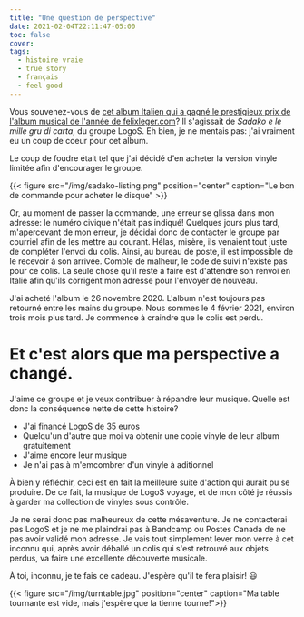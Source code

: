 ```yaml
---
title: "Une question de perspective"
date: 2021-02-04T22:11:47-05:00
toc: false
cover:
tags:
  - histoire vraie
  - true story
  - français
  - feel good
---
```


Vous souvenez-vous de [cet album Italien qui a gagné le prestigieux prix de l'album musical de l'année de
felixleger.com](https://felixleger.com/posts/2020/10/my-musical-album-of-the-year-2020-and-more/)? Il
s'agissait de *Sadako e le mille gru di carta*, du groupe LogoS. Eh bien, je ne mentais pas: j'ai vraiment eu
un coup de coeur pour cet album.

Le coup de foudre était tel que j'ai décidé d'en acheter la version vinyle limitée afin d'encourager le
groupe.

{{< figure src="/img/sadako-listing.png" position="center" caption="Le bon de commande pour acheter le disque" >}}

Or, au moment de passer la commande, une erreur se glissa dans mon adresse: le numéro civique n'était pas indiqué!
Quelques jours plus tard, m'apercevant de mon erreur, je décidai donc de contacter le groupe par courriel afin
de les mettre au courant. Hélas, misère, ils venaient tout juste de compléter l'envoi du colis. Ainsi, au
bureau de poste, il est impossible de le recevoir à son arrivée. Comble de malheur, le code de suivi n'existe
pas pour ce colis. La seule chose qu'il reste à faire est d'attendre son renvoi en Italie afin qu'ils
corrigent mon adresse pour l'envoyer de nouveau.

J'ai acheté l'album le 26 novembre 2020. L'album n'est toujours pas retourné entre les mains du groupe. Nous
sommes le 4 février 2021, environ trois mois plus tard. Je commence à craindre que le colis est perdu.

# Et c'est alors que ma **perspective** a changé.

J'aime ce groupe et je veux contribuer à répandre leur musique. Quelle est donc la conséquence nette de
cette histoire?

- J'ai financé LogoS de 35 euros
- Quelqu'un d'autre que moi va obtenir une copie vinyle de leur album gratuitement
- J'aime encore leur musique
- Je n'ai pas à m'emcombrer d'un vinyle à aditionnel

À bien y réfléchir, ceci est en fait la meilleure suite d'action qui aurait pu se produire. De ce fait, la
musique de LogoS voyage, et de mon côté je réussis à garder ma collection de vinyles sous contrôle.

Je ne serai donc pas malheureux de cette mésaventure. Je ne contacterai pas LogoS et je ne me plaindrai pas à
Bandcamp ou Postes Canada de ne pas avoir validé mon adresse. Je vais tout simplement lever mon verre à cet
inconnu qui, après avoir déballé un colis qui s'est retrouvé aux objets perdus, va faire une excellente
découverte musicale.

À toi, inconnu, je te fais ce cadeau. J'espère qu'il te fera plaisir! :smiley:

{{< figure src="/img/turntable.jpg" position="center" caption="Ma table tournante est vide, mais j'espère que la tienne tourne!">}}

